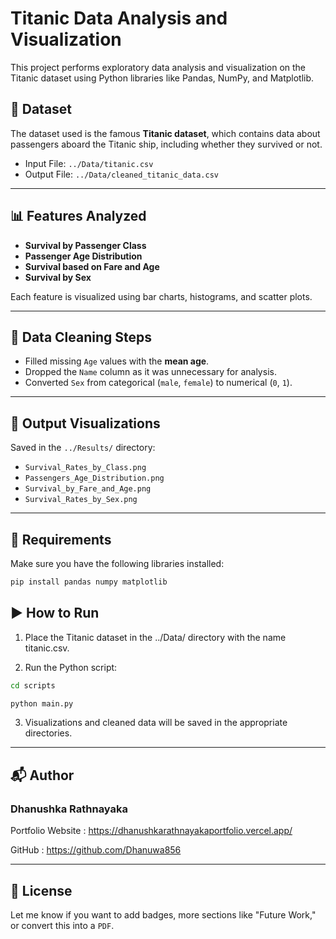 # Titanic Data Analysis and Visualization

This project performs exploratory data analysis and visualization on the Titanic dataset using Python libraries like Pandas, NumPy, and Matplotlib.

## 📁 Dataset

The dataset used is the famous **Titanic dataset**, which contains data about passengers aboard the Titanic ship, including whether they survived or not.

- Input File: `../Data/titanic.csv`
- Output File: `../Data/cleaned_titanic_data.csv`

---

## 📊 Features Analyzed

- **Survival by Passenger Class**
- **Passenger Age Distribution**
- **Survival based on Fare and Age**
- **Survival by Sex**

Each feature is visualized using bar charts, histograms, and scatter plots.

---

## 🧼 Data Cleaning Steps

- Filled missing `Age` values with the **mean age**.
- Dropped the `Name` column as it was unnecessary for analysis.
- Converted `Sex` from categorical (`male`, `female`) to numerical (`0`, `1`).

---

## 📂 Output Visualizations

Saved in the `../Results/` directory:

- `Survival_Rates_by_Class.png`
- `Passengers_Age_Distribution.png`
- `Survival_by_Fare_and_Age.png`
- `Survival_Rates_by_Sex.png`

---

## 📌 Requirements

Make sure you have the following libraries installed:

```bash
pip install pandas numpy matplotlib
```

## ▶️ How to Run

1. Place the Titanic dataset in the ../Data/ directory with the name titanic.csv.

2. Run the Python script:

```bash
cd scripts
```

```bash
python main.py
```

3. Visualizations and cleaned data will be saved in the appropriate directories.

---

## 📬 Author

### Dhanushka Rathnayaka

Portfolio Website :
https://dhanushkarathnayakaportfolio.vercel.app/

GitHub : https://github.com/Dhanuwa856

---

## 📄 License

Let me know if you want to add badges, more sections like "Future Work," or convert this into a `PDF`.
